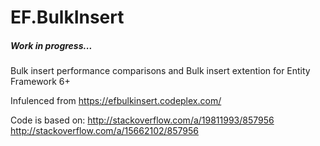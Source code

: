 # EF.BulkInsert
##### Work in progress... 
Bulk insert performance comparisons and Bulk insert extention for Entity Framework 6+

Infulenced from https://efbulkinsert.codeplex.com/

Code is based on:
http://stackoverflow.com/a/19811993/857956
http://stackoverflow.com/a/15662102/857956

